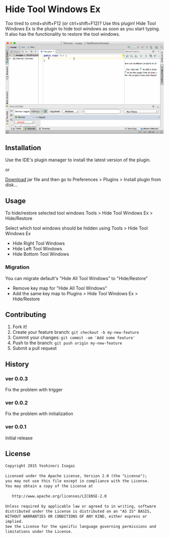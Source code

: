 # Hide Tool Windows Ex

Too tired to cmd+shift+F12 (or ctrl+shift+F12)? Use this plugin!
Hide Tool Windows Ex is the plugin to hide tool windows as soon as you start typing.
It also has the functionality to restore the tool windows.

![screenshot](website/images/hide_tool_windows.gif)

## Installation

Use the IDE's plugin manager to install the latest version of the plugin.

or

[Download](https://github.com/shiraji/HideToolWindowsEx/blob/master/HideToolWindowsEx.jar?raw=true) jar file and then go to Preferences > Plugins > Install plugin from disk...

## Usage

To hide/restore selected tool windows
Tools > Hide Tool Windows Ex > Hide/Restore

Select which tool windows should be hidden using
Tools > Hide Tool Windows Ex

* Hide Right Tool Windows
* Hide Left Tool Windows
* Hide Bottom Tool Windows

### Migration

You can migrate default's "Hide All Tool Windows" to "Hide/Restore"

* Remove key map for "Hide All Tool Windows"
* Add the same key map to Plugins > Hide Tool Windows Ex > Hide/Restore

## Contributing

1. Fork it!
2. Create your feature branch: `git checkout -b my-new-feature`
3. Commit your changes: `git commit -am 'Add some feature'`
4. Push to the branch: `git push origin my-new-feature`
5. Submit a pull request

## History

### ver 0.0.3

Fix the problem with trigger

### ver 0.0.2

Fix the problem with initialization

### ver 0.0.1

Initial release

## License

```
Copyright 2015 Yoshinori Isogai

Licensed under the Apache License, Version 2.0 (the "License");
you may not use this file except in compliance with the License.
You may obtain a copy of the License at

   http://www.apache.org/licenses/LICENSE-2.0

Unless required by applicable law or agreed to in writing, software
distributed under the License is distributed on an "AS IS" BASIS,
WITHOUT WARRANTIES OR CONDITIONS OF ANY KIND, either express or implied.
See the License for the specific language governing permissions and
limitations under the License.
```
